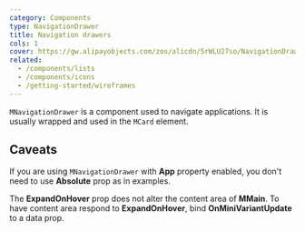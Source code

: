```yaml
---
category: Components
type: NavigationDrawer
title: Navigation drawers
cols: 1
cover: https://gw.alipayobjects.com/zos/alicdn/5rWLU27so/NavigationDrawer.svg
related:
  - /components/lists
  - /components/icons
  - /getting-started/wireframes
---
```


`MNavigationDrawer` is a component used to navigate applications. It is usually wrapped and used in the `MCard` element.

## Caveats

<!--alert:error-->
If you are using `MNavigationDrawer` with **App** property enabled, you don't need to use **Absolute** prop as in examples.
<!--/alert:error-->

<!--alert:info-->
The **ExpandOnHover** prop does not alter the content area of **MMain**. To have content area respond to **ExpandOnHover**, bind **OnMiniVariantUpdate** to a data prop.
<!--/alert:info-->